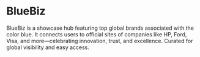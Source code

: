 # BlueBiz
BlueBiz is a showcase hub featuring top global brands associated with the color blue. It connects users to official sites of companies like HP, Ford, Visa, and more—celebrating innovation, trust, and excellence. Curated for global visibility and easy access.
